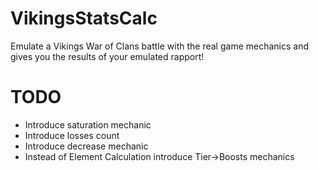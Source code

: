 # VikingsStatsCalc
Emulate a Vikings War of Clans battle with the real game mechanics and gives you the results of your emulated rapport!

# TODO
- Introduce saturation mechanic
- Introduce losses count
- Introduce decrease mechanic
- Instead of Element Calculation introduce Tier->Boosts mechanics
